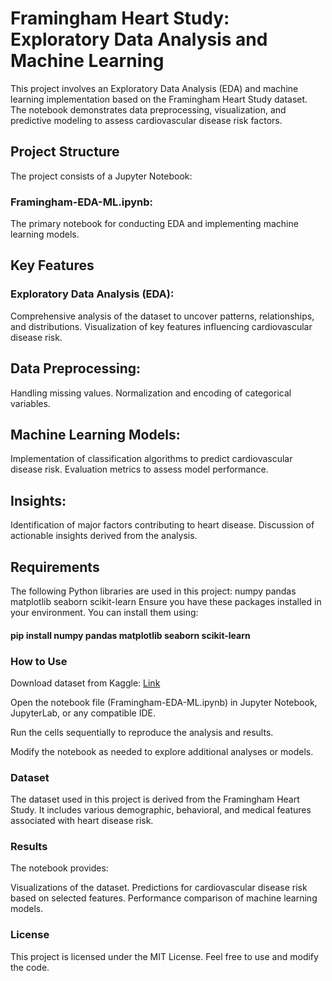 # Framingham Heart Study: Exploratory Data Analysis and Machine Learning
This project involves an Exploratory Data Analysis (EDA) and machine learning implementation based on the Framingham Heart Study dataset. The notebook demonstrates data preprocessing, visualization, and predictive modeling to assess cardiovascular disease risk factors.

## Project Structure
The project consists of a Jupyter Notebook:

### Framingham-EDA-ML.ipynb:
The primary notebook for conducting EDA and implementing machine learning models.
## Key Features
### Exploratory Data Analysis (EDA):
Comprehensive analysis of the dataset to uncover patterns, relationships, and distributions.
Visualization of key features influencing cardiovascular disease risk.

## Data Preprocessing:
Handling missing values.
Normalization and encoding of categorical variables.
## Machine Learning Models:
Implementation of classification algorithms to predict cardiovascular disease risk.
Evaluation metrics to assess model performance.

## Insights:
Identification of major factors contributing to heart disease.
Discussion of actionable insights derived from the analysis.

## Requirements
The following Python libraries are used in this project:
numpy
pandas
matplotlib
seaborn
scikit-learn
Ensure you have these packages installed in your environment. You can install them using:

#### pip install numpy pandas matplotlib seaborn scikit-learn

### How to Use
Download dataset from Kaggle: [Link](https://www.kaggle.com/datasets/aasheesh200/framingham-heart-study-dataset)

Open the notebook file (Framingham-EDA-ML.ipynb) in Jupyter Notebook, JupyterLab, or any compatible IDE.

Run the cells sequentially to reproduce the analysis and results.

Modify the notebook as needed to explore additional analyses or models.

### Dataset
The dataset used in this project is derived from the Framingham Heart Study. It includes various demographic, behavioral, and medical features associated with heart disease risk.

### Results
The notebook provides:

Visualizations of the dataset.
Predictions for cardiovascular disease risk based on selected features.
Performance comparison of machine learning models.



### License
This project is licensed under the MIT License. Feel free to use and modify the code.
